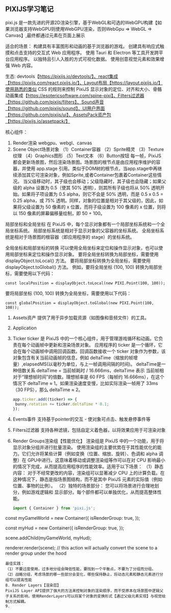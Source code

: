 ## PIXIJS学习笔记
pixi.js 是一款先进的开源2D渲染引擎，基于WebGL和可选的WebGPU构建【如果浏览器支持WebGPU则使用WebGPU渲染，否则WebGpu => WebGL => Canvas】,最终都通过<canvas>元素在页面上展示

适合的场景：
构建具有丰富图形和动画的基于浏览器的游戏。
创建具有响应式触摸和点击支持的交互式 Web 应用程序。
使用 Tauri 和 Electron 等工具开发跨平台应用程序。
以独特且引人入胜的方式可视化数据。
使用创意视觉元素和效果增强 Web 内容。

生态:
devtools【https://pixijs.io/devtools/】、react集成【https://pixijs.com/react.pixijs.io/】、Layout布局【https://layout.pixijs.io/】使用熟悉的类似 CSS 的规则来控制 PixiJS 显示对象的定位、对齐和大小、骨骼动画集成【https://esotericsoftware.com/spine-pixi】、Filters过滤器【https://github.com/pixijs/filters】、Sound声音【https://github.com/pixijs/sound】、UI用户界面【https://github.com/pixijs/ui】、AssetsPack资产包【https://pixijs.io/assetpack/】


核心组件：
1. Render渲染
webgpu、webgl、canvas
2. Scene Object场景对象
（1）Container容器
（2）Sprite精灵
（3）Texture纹理
（4）Graphics图形
（5）Text文本
（6）Button按钮
每一帧，PixiJS 都会更新场景图，然后渲染场景图。场景图的根节点是由应用程序维护的容器，并使用 app.stage 引用。类似于DOM树的根节点，当app.stage中再继续添加其它可渲染对象，例如Sprite,或者Container包裹着Container这些情况。
当父级移动时，其子级也会移动；父级隐藏时，其子级也会隐藏；如果父级的 alpha 设置为 0.5（使其 50% 透明），则其所有子级也将从 50% 透明开始。如果将子项设置为 0.5 alpha，则它不会是 50% 透明，而是 0.5 x 0.5 = 0.25 alpha，或 75% 透明。同样，对象的位置是相对于其父级的，因此，如果将父级设置为 50 像素的 x 位置，而将子级设置为 100 像素的 x 位置，则将以 150 像素的屏幕偏移量绘制，即 50 + 100。
<Demo2/>

局部坐标和全局坐标
在 PixiJS 中，每个显示对象都有一个局部坐标系统和一个全局坐标系统。
局部坐标系统是相对于显示对象的父容器的坐标系统。
全局坐标系统是相对于场景图的根容器（即应用程序的 stage）的坐标系统。

全局坐标和局部坐标的转换
可以使用全局坐标来定位和操作显示对象，也可以使用局部坐标来定位和操作显示对象。
要将全局坐标转换为局部坐标，需要使用 displayObject.toLocal() 方法。
要将局部坐标转换为全局坐标，需要使用 displayObject.toGlobal() 方法。
例如，要将全局坐标 (100, 100) 转换为局部坐标，需要使用以下代码：
```
const localPosition = displayObject.toLocal(new PIXI.Point(100, 100));
```
要将局部坐标 (100, 100) 转换为全局坐标，需要使用以下代码：
```
const globalPosition = displayObject.toGlobal(new PIXI.Point(100, 100));
```

1. Assets资产
   提供了用于异步加载资源（如图像和音频文件）的工具。
2. Application
3. Ticker 
   ticker 是 PixiJS 中的一个核心组件，用于管理游戏循环和动画。它负责在每个动画帧中更新和渲染场景对象。
   应用程序的 ticker 是一个循环，它会在每个动画帧中调用回调函数。回调函数接收一个 ticker 对象作为参数，该对象包含有关当前动画帧的信息，例如 deltaTime（缩放的帧增量）,elapsedMS(以毫秒为单位，与上一帧调用间隔的时间)。
   deltaTime是一种倍数关系  deltaTime = 当前帧耗时 / 16.666ms，deltaTime 表示 当前帧相对于“理想帧时间”的倍数。理想帧率是 60 FPS（每帧约 16.666ms），在这个情况下 deltaTime ≈ 1。如果渲染速度变慢，比如实际渲染一帧用了 33ms（30 FPS），那么 deltaTime ≈ 2。
   ```js
   app.ticker.add((ticker) => {
    bunny.rotation += ticker.deltaTime * 0.1;
   });

   ```
4. Events事件
   支持基于pointer的交互 - 使对象可点击、触发悬停事件等
5. Filters过滤器
   支持各种滤镜，包括自定义着色器，以将效果应用于可渲染对象
7. Render Groups渲染组【性能优化】
   渲染组是 PixiJS 中的一个功能，用于将显示对象分组并进行批量渲染。
   使用渲染组的主要优势在于其性能优化的能力。它们允许将某些计算（例如变换（位置、缩放、旋转）、色调和 alpha 调整）在 GPU中进行。这意味着移动或调整渲染组等作可以在对 CPU 影响最小的情况下完成，从而提高应用程序的性能效率。适用于以下场景：
   （1）静态内容： 对于不经常更改的内容，渲染组可以显著减少 CPU 上的计算负载。在这种情况下，静态是指场景图结构，而不是其中 PixiJS 元素的实际值（例如位置、事物的比例）。
   （2）独特的场景部分： 您可以将场景进行合理地划分，例如游戏逻辑和 显示部分。每个部件都可以单独优化，从而提高整体性能。

   ```js
   import { Container } from 'pixi.js';

  const myGameWorld = new Container({
    isRenderGroup: true,
  });

  const myHud = new Container({
    isRenderGroup: true,
  });

  scene.addChild(myGameWorld, myHud);

  renderer.render(scene); // this action will actually convert the scene to a render group under the hood
   ```
   最佳实践：
   （1）不要过度使用，过多地分组会降低性能，要找到一个平衡点，不要为了分组而分组。
   （2）战略分组，考虑场景的哪一些部分会变化，哪些保持静止，将动态元素和静态元素进行分组可以提高性能
8. Render Layers【渲染层】
   PixiJS Layer API提供了强大的方法来控制对象的渲染顺序，而不受原本在场景图中逻辑父子关系的影响，使用RenderLayers可以将某个对象的变换形式【通过父级元素实现】与视觉绘制方式解耦。
9. 
